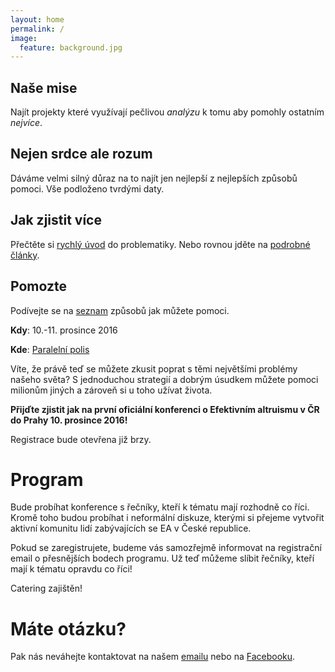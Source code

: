 ```yaml
---
layout: home
permalink: /
image:
  feature: background.jpg
---
```


<div class="tiles">

<div class="tile">
  <h2 class="post-title">Naše mise</h2>
  <p class="post-excerpt">Najít projekty které využívají pečlivou <em>analýzu</em> k tomu aby pomohly ostatním <em>nejvíce</em>.</p>
</div><!-- /.tile -->

<div class="tile">
  <h2 class="post-title">Nejen srdce ale rozum</h2>
  <p class="post-excerpt">Dáváme velmi silný důraz na to najít jen nejlepší z nejlepších způsobů pomoci. Vše podloženo tvrdými daty.</p>
</div><!-- /.tile -->

<div class="tile">
  <h2 class="post-title">Jak zjistit více</h2>
  <p class="post-excerpt">Přečtěte si <a href="http://efektivnialtruismus.cz/o-ea">rychlý úvod</a> do problematiky. Nebo rovnou jděte na <a href="http://efektivnialtruismus.cz/zdroje">podrobné články</a>.</p>
</div><!-- /.tile -->

<div class="tile">
  <h2 class="post-title">Pomozte</h2>
  <p class="post-excerpt">Podívejte se na <a href="http://efektivnialtruismus.cz/jak-pomoci">seznam</a> způsobů jak můžete pomoci.</p>
</div><!-- /.tile -->

**Kdy**: 10.-11. prosince 2016

**Kde**: [Paralelní polis](https://www.paralelnipolis.cz/)

Víte, že právě teď se můžete zkusit poprat s těmi největšími problémy našeho
světa? S jednoduchou strategií a dobrým úsudkem můžete pomoci milionům jiných a
zároveň si u toho užívat života.

**Přijďte zjistit jak na první oficiální konferenci o Efektivním altruismu v ČR
do Prahy 10. prosince 2016!**

Registrace bude otevřena již brzy.

# Program

Bude probíhat konference s řečníky, kteří k tématu mají rozhodně co říci.
Kromě toho budou probíhat i neformální diskuze, kterými si přejeme vytvořit
aktivní komunitu lidí zabývajících se EA v České republice.

Pokud se zaregistrujete, budeme vás samozřejmě informovat na registrační email
o přesnějších bodech programu. Už teď můžeme slíbit řečníky, kteří mají k
tématu opravdu co říci!

Catering zajištěn!

# Máte otázku?

Pak nás neváhejte kontaktovat na našem [emailu](mailto:efektivnialtruismus@gmail.com)
nebo na [Facebooku](https://www.facebook.com/groups/efektivnialtruismuscz/505083673035289/).

</div><!-- /.tiles -->
